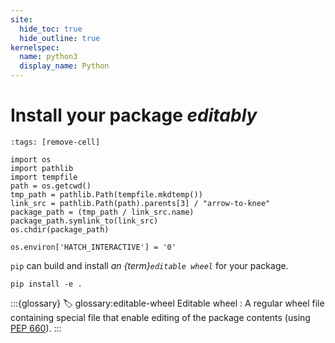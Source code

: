 ```yaml
---
site:
  hide_toc: true
  hide_outline: true
kernelspec:
  name: python3
  display_name: Python
---
```


# Install your package _editably_

```{code-cell} python3
:tags: [remove-cell]

import os
import pathlib
import tempfile
path = os.getcwd()
tmp_path = pathlib.Path(tempfile.mkdtemp())
link_src = pathlib.Path(path).parents[3] / "arrow-to-knee"
package_path = (tmp_path / link_src.name)
package_path.symlink_to(link_src)
os.chdir(package_path)

os.environ['HATCH_INTERACTIVE'] = '0'
```

`pip` can build and install _an {term}`editable wheel`_ for your package.

```{code} shell
pip install -e .
```

:::{glossary}
:label: glossary:editable-wheel
Editable wheel
: A regular wheel file containing special file that enable editing of the package contents (using [PEP 660](https://peps.python.org/pep-0660/)).
:::

